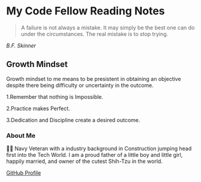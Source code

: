 # My Code Fellow Reading Notes 
>A failure is not always a mistake. It may simply be the best one can do under the circumstances. The real mistake is to stop trying.
>
*B.F. Skinner*

## Growth Mindset 
Growth mindset to me means to be presistent in obtaining an objective despite there being difficulty or uncertainty in the outcome.

1.Remember that nothing is Impossible. 

2.Practice makes Perfect. 

3.Dedication and Discipline create a desired outcome.

### About Me
:raising_hand_man:
Navy Veteran with a industry background in Construction jumping head first into the Tech World.
I am a proud father of a little boy and little girl, happily married, and owner of the cutest Shih-Tzu in the world. 

[GitHub Profile](https://github.com/Diaz850)
